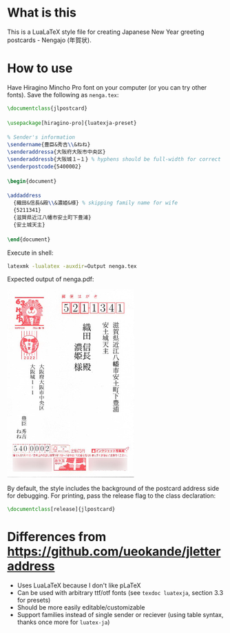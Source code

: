 # What is this

This is a LuaLaTeX style file for creating Japanese New Year greeting postcards - Nengajo (年賀状).

# How to use

Have Hiragino Mincho Pro font on your computer (or you can try other fonts).
Save the following as `nenga.tex`:

```latex
\documentclass{jlpostcard}

\usepackage[hiragino-pro]{luatexja-preset}

% Sender's information
\sendername{豊臣&秀吉\\&ねね}
\senderaddressa{大阪府大阪市中央区}
\senderaddressb{大阪城１−１} % hyphens should be full-width for correct vertical text layout
\senderpostcode{5400002}

\begin{document}

\addaddress
  {織田&信長&殿\\&濃姫&様} % skipping family name for wife
  {5211341}
  {滋賀県近江八幡市安土町下豊浦}    
  {安土城天主}

\end{document}
```

Execute in shell:

```bash
latexmk -lualatex -auxdir=Output nenga.tex
```

Expected output of nenga.pdf:

![](images/result.jpg)

By default, the style includes the background of the postcard address side for debugging.
For printing, pass the release flag to the class declaration:

```latex
\documentclass[release]{jlpostcard}
```

# Differences from https://github.com/ueokande/jletteraddress

* Uses LuaLaTeX because I don't like pLaTeX
* Can be used with arbitrary ttf/otf fonts (see `texdoc luatexja`, section 3.3 for presets)
* Should be more easily editable/customizable
* Support families instead of single sender or reciever (using table syntax, thanks once more for `luatex-ja`)
